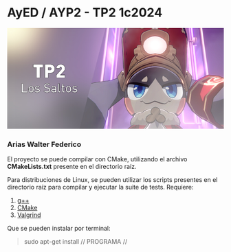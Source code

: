 # AyED / AYP2 - TP2 1c2024

<p align="center">
   <img src="Banner.jpg" alt="TP2: Los Saltos"><br>
</p>

### Arias Walter Federico

El proyecto se puede compilar con CMake, utilizando el archivo **CMakeLists.txt** presente en el directorio raíz.

Para distribuciones de Linux, se pueden utilizar los scripts presentes en el directorio raíz para compilar y ejecutar
la suite de tests. Requiere:

1. [g++](https://gcc.gnu.org/)
2. [CMake](https://cmake.org/)
3. [Valgrind](https://valgrind.org/)

Que se pueden instalar por terminal:

> sudo apt-get install // PROGRAMA //
